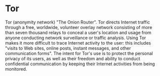 # Tor
Tor (anonymity network) "The Onion Router". Tor directs Internet traffic through a free, worldwide, volunteer overlay network consisting of more than seven thousand relays to conceal a user's location and usage from anyone conducting network surveillance or traffic analysis. Using Tor makes it more difficult to trace Internet activity to the user: this includes "visits to Web sites, online posts, instant messages, and other communication forms". The intent for Tor's use is to protect the personal privacy of its users, as well as their freedom and ability to conduct confidential communication by keeping their Internet activities from being monitored.

